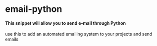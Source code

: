 # email-python
#### This snippet will allow you to send e-mail through Python
use this to add an automated emailing system to your projects and send emails
